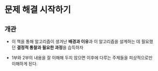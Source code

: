 # 문제 해결 시작하기

## 개관

- 이 책을 통해 알고리즘이 생겨난 **배경과 이유**과 이 알고리즘을 설계하는 데 필요했던 **결정적 통찰과 필요한 과정**을 습득하자

- 1부와 2부의 내용을 잘 이해해 두지 않으면 이후에 다루는 주제들을 피상적으로만 이해하게 된다.
